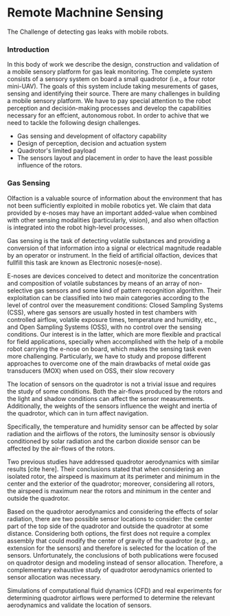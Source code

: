 # Remote Machnine Sensing
The Challenge of detecting gas leaks with mobile robots.

### Introduction
In this body of work we describe the design, construction and validation of a mobile sensory platform for gas leak monitoring. The complete system consists of a sensory system on board a small quadrotor (i.e., a four rotor mini-UAV). The goals of this system include taking mesurements of gases, sensing and identifying their source. There are many challenges in building a mobile sensory platform. We have to pay special attention to the robot perception and decisión-making processes and develop the capabilities necessary for an effcient, autonomous robot. In order to achive that we need to tackle the following design challenges. 
- Gas sensing and development of olfactory capability
- Design of perception, decision and actuation system
- Quadrotor's limited payload
- The sensors layout and placement in order to have the least possible influence of the rotors.

### Gas Sensing
Olfaction is a valuable source of information about the environment that has not been sufficiently exploited in mobile robotics yet. We claim that data provided by e-noses may have an important added-value when combined with other sensing modalities (particularly, vision), and also when olfaction is integrated into the robot high-level processes.

Gas sensing is the task of detecting volatile substances and providing a conversion of that information into a signal or electrical magnitude readable by an operator or instrument. In the field of artificial olfaction, devices that fullfill this task are known as Electronic noses(e-nose). 

E-noses are devices conceived to detect and monitorize the concentration and composition of volatile substances by means of an array of non-selective gas sensors and some kind of pattern recognition algorithm. Their exploitation can be classified into two main categories according to the level of control over the measurement conditions: Closed Sampling Systems (CSS), where gas sensors are usually hosted in test chambers with controlled airflow, volatile exposure times, temperature and humidity, etc., and Open Sampling Systems (OSS), with no control over the sensing conditions. Our interest is in the latter, which are more flexible and practical for field applications, specially when accomplished with the help of a mobile robot carrying the e-nose on board, which makes the sensing task even more challenging. Particularly, we have to study and propose different approaches to overcome one of the main drawbacks of metal oxide gas transducers (MOX) when used on OSS, their slow recovery

The location of sensors on the quadrotor is not a trivial issue and requires the study of some conditions. Both the air-flows produced by the rotors and the light and shadow conditions can affect the sensor measurements. Additionally, the weights of the sensors influence the weight and inertia of the quadrotor, which can in turn affect navigation.

Specifically, the temperature and humidity sensor can be affected by solar radiation and the airflows of the rotors, the luminosity sensor is obviously conditioned by solar radiation and the carbon dioxide sensor can be affected by the air-flows of the rotors.

Two previous studies have addressed quadrotor aerodynamics with similar results [cite here]. Their conclusions stated that when considering an isolated rotor, the airspeed is maximum at its perimeter and minimum in the center and the exterior of the quadrotor; moreover, considering all rotors, the airspeed is maximum near the rotors and minimum in the center and outside the quadrotor.

Based on the quadrotor aerodynamics and considering the effects of solar radiation, there are two possible sensor locations to consider: the center part of the top side of the quadrotor and outside the quadrotor at some distance. Considering both options, the first does not require a complex assembly that could modify the center of gravity of the quadrotor (e.g., an extension for the sensors) and therefore is selected for the location of the sensors. Unfortunately, the conclusions of both publications were focused on quadrotor design and modeling instead of sensor allocation. Therefore, a complementary exhaustive study of quadrotor aerodynamics oriented to sensor allocation was necessary.

Simulations of computational fluid dynamics (CFD) and real experiments for determining quadrotor airflows were performed to determine the relevant aerodynamics and validate the location of sensors.




